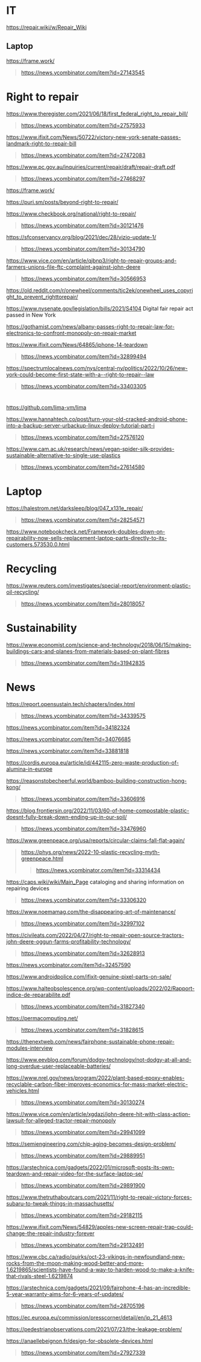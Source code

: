 # IT
https://repair.wiki/w/Repair_Wiki
> 
## Laptop
https://frame.work/
> https://news.ycombinator.com/item?id=27143545

# Right to repair
https://www.theregister.com/2021/06/18/first_federal_right_to_repair_bill/
> https://news.ycombinator.com/item?id=27575933

https://www.ifixit.com/News/50722/victory-new-york-senate-passes-landmark-right-to-repair-bill
> https://news.ycombinator.com/item?id=27472083

https://www.pc.gov.au/inquiries/current/repair/draft/repair-draft.pdf
> https://news.ycombinator.com/item?id=27468297

https://frame.work/

https://puri.sm/posts/beyond-right-to-repair/

https://www.checkbook.org/national/right-to-repair/
> https://news.ycombinator.com/item?id=30121476

https://sfconservancy.org/blog/2021/dec/28/vizio-update-1/
> https://news.ycombinator.com/item?id=30134790

https://www.vice.com/en/article/qjbnp3/right-to-repair-groups-and-farmers-unions-file-ftc-complaint-against-john-deere
> https://news.ycombinator.com/item?id=30566953

https://old.reddit.com/r/onewheel/comments/tjc2ek/onewheel_uses_copyright_to_prevent_righttorepair/

https://www.nysenate.gov/legislation/bills/2021/S4104 Digital fair repair act passed in New York

https://gothamist.com/news/albany-passes-right-to-repair-law-for-electronics-to-confront-monopoly-on-repair-market

https://www.ifixit.com/News/64865/iphone-14-teardown
> https://news.ycombinator.com/item?id=32899494

https://spectrumlocalnews.com/nys/central-ny/politics/2022/10/26/new-york-could-become-first-state-with-a--right-to-repair--law
> https://news.ycombinator.com/item?id=33403305

#
https://github.com/lima-vm/lima

https://www.hannahtech.co/post/turn-your-old-cracked-android-phone-into-a-backup-server-urbackup-linux-deploy-tutorial-part-i
> https://news.ycombinator.com/item?id=27576120

https://www.cam.ac.uk/research/news/vegan-spider-silk-provides-sustainable-alternative-to-single-use-plastics
> https://news.ycombinator.com/item?id=27614580

# Laptop
https://halestrom.net/darksleep/blog/047_x131e_repair/
> https://news.ycombinator.com/item?id=28254571

https://www.notebookcheck.net/Framework-doubles-down-on-repairability-now-sells-replacement-laptop-parts-directly-to-its-customers.573530.0.html

# Recycling
https://www.reuters.com/investigates/special-report/environment-plastic-oil-recycling/
> https://news.ycombinator.com/item?id=28018057

# Sustainability
https://www.economist.com/science-and-technology/2018/06/15/making-buildings-cars-and-planes-from-materials-based-on-plant-fibres
> https://news.ycombinator.com/item?id=31942835

# News
https://report.opensustain.tech/chapters/index.html
> https://news.ycombinator.com/item?id=34339575

https://news.ycombinator.com/item?id=34182324

https://news.ycombinator.com/item?id=34076685

https://news.ycombinator.com/item?id=33881818

https://cordis.europa.eu/article/id/442115-zero-waste-production-of-alumina-in-europe

https://reasonstobecheerful.world/bamboo-building-construction-hong-kong/
> https://news.ycombinator.com/item?id=33606916

https://blog.frontiersin.org/2022/11/03/60-of-home-compostable-plastic-doesnt-fully-break-down-ending-up-in-our-soil/
> https://news.ycombinator.com/item?id=33476960

https://www.greenpeace.org/usa/reports/circular-claims-fall-flat-again/
> https://phys.org/news/2022-10-plastic-recycling-myth-greenpeace.html
> > https://news.ycombinator.com/item?id=33314434

https://caps.wiki/wiki/Main_Page cataloging and sharing information on repairing devices
> https://news.ycombinator.com/item?id=33306320

https://www.noemamag.com/the-disappearing-art-of-maintenance/
> https://news.ycombinator.com/item?id=32997102

https://civileats.com/2022/04/27/right-to-repair-open-source-tractors-john-deere-oggun-farms-profitability-technology/
> https://news.ycombinator.com/item?id=32628913

https://news.ycombinator.com/item?id=32457590

https://www.androidpolice.com/ifixit-genuine-pixel-parts-on-sale/

https://www.halteobsolescence.org/wp-content/uploads/2022/02/Rapport-indice-de-reparabilite.pdf
> https://news.ycombinator.com/item?id=31827340

https://permacomputing.net/
> https://news.ycombinator.com/item?id=31828615

https://thenextweb.com/news/fairphone-sustainable-phone-repair-modules-interview

https://www.eevblog.com/forum/dodgy-technology/not-dodgy-at-all-and-long-overdue-user-replaceable-batteries/

https://www.nrel.gov/news/program/2022/plant-based-epoxy-enables-recyclable-carbon-fiber-improves-economics-for-mass-market-electric-vehicles.html
> https://news.ycombinator.com/item?id=30130274

https://www.vice.com/en/article/xgdazj/john-deere-hit-with-class-action-lawsuit-for-alleged-tractor-repair-monopoly
> https://news.ycombinator.com/item?id=29941099

https://semiengineering.com/chip-aging-becomes-design-problem/
> https://news.ycombinator.com/item?id=29889951

https://arstechnica.com/gadgets/2022/01/microsoft-posts-its-own-teardown-and-repair-video-for-the-surface-laptop-se/
> https://news.ycombinator.com/item?id=29891900

https://www.thetruthaboutcars.com/2021/11/right-to-repair-victory-forces-subaru-to-tweak-things-in-massachusetts/
> https://news.ycombinator.com/item?id=29182115

https://www.ifixit.com/News/54829/apples-new-screen-repair-trap-could-change-the-repair-industry-forever
> https://news.ycombinator.com/item?id=29132491

https://www.cbc.ca/radio/quirks/oct-23-vikings-in-newfoundland-new-rocks-from-the-moon-making-wood-better-and-more-1.6219865/scientists-have-found-a-way-to-harden-wood-to-make-a-knife-that-rivals-steel-1.6219874

https://arstechnica.com/gadgets/2021/09/fairphone-4-has-an-incredible-5-year-warranty-aims-for-6-years-of-updates/
> https://news.ycombinator.com/item?id=28705196

https://ec.europa.eu/commission/presscorner/detail/en/ip_21_4613

https://pedestrianobservations.com/2021/07/23/the-leakage-problem/

https://anaellebeignon.fr/design-for-obsolete-devices.html
> https://news.ycombinator.com/item?id=27927339